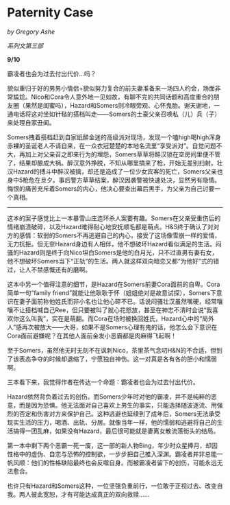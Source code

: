 # Paternity Case
_by Gregory Ashe_

_系列文第三部_ 

**9/10**

霸凌者也会为过去付出代价…吗？

貌似重归于好的男男小情侣+貌似努力复合的前夫妻准备来一场四人约会，场面非常尴尬。Nico和Cora令人意外地一见如故，有聊不完的共同话题和高度重合的朋友圈（果然是闺蜜吗），Hazard和Somers则冷眼旁观、心怀鬼胎。谢天谢地，一通电话将这对坐如针毡的搭档叫走——Somers的土豪父亲召唤私（儿）兵（子）来处理自家丑闻。



Somers拽着搭档赶到自家纸醉金迷的高级派对现场，发现一个嗑high喝high浑身赤裸的圣诞老人不请自来，在一众衣冠楚楚的本地名流里“享受派对”。自觉问题不大，再加上对父亲召之即来行为的埋怨，Somers草草将醉汉锁在空房间里便不管了，结果却酿成大祸。醉汉意外挣脱，不知从哪里搞来了枪，开始无差别扫射。壮汉Hazard的搏斗中醉汉被擒，却还是造成了一位少女宾客的死亡，Somers父亲也身中5枪危在旦夕。事后警方草草结案，醉汉因袭警被快速处决，显然另有隐情。悔恨的痛苦充斥着Somers的内心，他决心要查出幕后黑手，为父亲为自己讨要一个真相。



****************************************************



这本的案子感觉比上一本暴雪山庄连环杀人案要有趣。Somers在父亲受重伤后的情绪崩溃破碎，以及Hazard难得耐心地安抚顺毛都是萌点。H&S终于确认了对对方的感情：软弱的Somers不再逃避自己的内心，接受了这场像雪崩一样的爱情，无力抗拒。但无奈Hazard身边有人相伴，他不想破坏Hazard看似满足的生活。闷骚的Hazard则是终于向Nico坦白Somers是他的白月光，只不过直男有妻有女，他不想破坏Somers当下“正轨”的生活。两人就这样双向暗恋又都“为他好”式的错过，让人不禁感慨还有的磨啊。



这本中另一个值得注意的细节，是Hazard在Somers前妻Cora面前的自卑。Cora简单一句“family friend”就能让他耿耿于怀（姐姐绝对是故意试探），Somers下意识在妻子面前称他姓氏而非小名也让他心碎不已。话说闷骚壮汉虽然嘴硬，经常嚷嚷不让搭档喊自己Ree，但只要被叫了就心花怒放，甚至在神志不清时会说“我喜欢你这么叫我”，实在是萌翻。而Cora在场时被换回姓氏，Hazard心中的“局外人”感再次被放大——大哥，如果不是Somers心理有鬼的话，他怎么会下意识在Cora面前避嫌呢？在其他人面前金发小恶霸都是肉麻得飞起啊！

至于Somers，虽然他无时无刻不在讽刺Nico，茶里茶气念叨H&N的不合适，但到了该表态争夺的时候却退缩了，宁愿独自神伤。这一对真是各有各的胆小和懦弱啊。



三本看下来，我觉得作者在传达一个命题：霸凌者也会为过去付出代价。 

Hazard依然背负着过去的创伤。而Somers少年时对他的霸凌，并不是纯粹的恶意，而是因为恐惧。他无法面对自己喜欢上男生的事实，只能选择随波逐流、用强烈的否定和伤害对方来保护自己。这种逃避也延续到了成年后，Somers无法承受现实生活的压力，喝酒、出轨、分居。就像当年一样，他的懦弱和逃避将自己的生活搞得一团乱麻，如果没有Hazard，最后很可能就是妻离女散流落街头的结局。

第一本中剩下两个恶霸一死一废，这一部的新人物Bing，年少时众星捧月，却因性格中的虚伪、自恋与恐怖的控制欲，一步步把自己推入深渊。霸凌者并非总能一帆风顺：他们的性格缺陷最终也会反噬自身。而被霸凌者留下的创伤，可能永远无法愈合。

也许只有Hazard和Somers这种，一位坚强负重前行，一位敢于正视过去、改变自我。两人彼此宽恕，才有可能达成真正的双向救赎……

<div style="height: 8rem;"></div>
